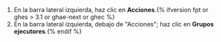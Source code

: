 1. En la barra lateral izquierda, haz clic en **Acciones**.{% ifversion fpt or ghes > 3.1 or ghae-next or ghec %}
1. En la barra lateral izquierda, debajo de "Acciones"; haz clic en **Grupos ejecutores**.{% endif %}
